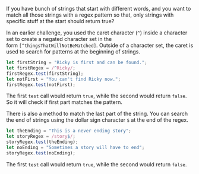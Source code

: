 If you have bunch of strings that start with different words, and you want to match all those strings with a regex pattern so that, only strings with specific stuff at the start should return true? 

In an earlier challenge, you used the caret character (`^`) inside a character set to create a negated character set in the form `[^thingsThatWillNotBeMatched]`. Outside of a character set, the caret is used to search for patterns at the beginning of strings.
```js
let firstString = "Ricky is first and can be found.";
let firstRegex = /^Ricky/;
firstRegex.test(firstString);
let notFirst = "You can't find Ricky now.";
firstRegex.test(notFirst);
```
The first `test` call would return `true`, while the second would return `false`.
So it will check if first part matches the pattern. 

There is also a method to match the last part of the string. 
You can search the end of strings using the dollar sign character `$` at the end of the regex.
```js
let theEnding = "This is a never ending story";
let storyRegex = /story$/;
storyRegex.test(theEnding);
let noEnding = "Sometimes a story will have to end";
storyRegex.test(noEnding);
```
The first `test` call would return `true`, while the second would return `false`.